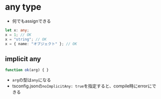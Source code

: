 # any type

* 何でもassignできる

```typescript
let x: any;
x = 1; // OK
x = "string"; // OK
x = { name: "オブジェクト" }; // OK
```

## implicit any

```typescript
function ok(arg) { }
```

* `arg`の型は`any`になる
* tsconfig.jsonの`noImplicitAny: true`を指定すると、compile時にerrorにできる
